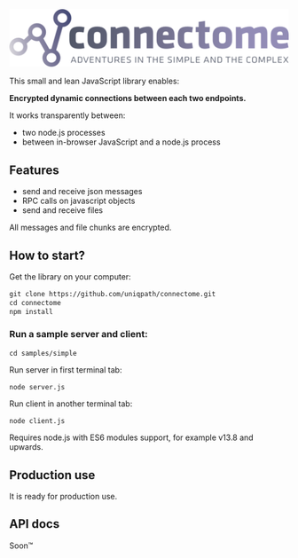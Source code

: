<img src="media/logo_connectome.png?v=2">

This small and lean JavaScript library enables:

**Encrypted dynamic connections between each two endpoints.**

It works transparently between:

- two node.js processes
- between in-browser JavaScript and a node.js process

## Features

- send and receive json messages
- RPC calls on javascript objects
- send and receive files

All messages and file chunks are encrypted.

## How to start?

Get the library on your computer:
```
git clone https://github.com/uniqpath/connectome.git
cd connectome
npm install
```

### Run a sample server and client:

```
cd samples/simple
```

Run server in first terminal tab:
```
node server.js
```

Run client in another terminal tab:
```
node client.js
```

Requires node.js with ES6 modules support, for example v13.8 and upwards.

## Production use

It is ready for production use.

## API docs

Soon™
